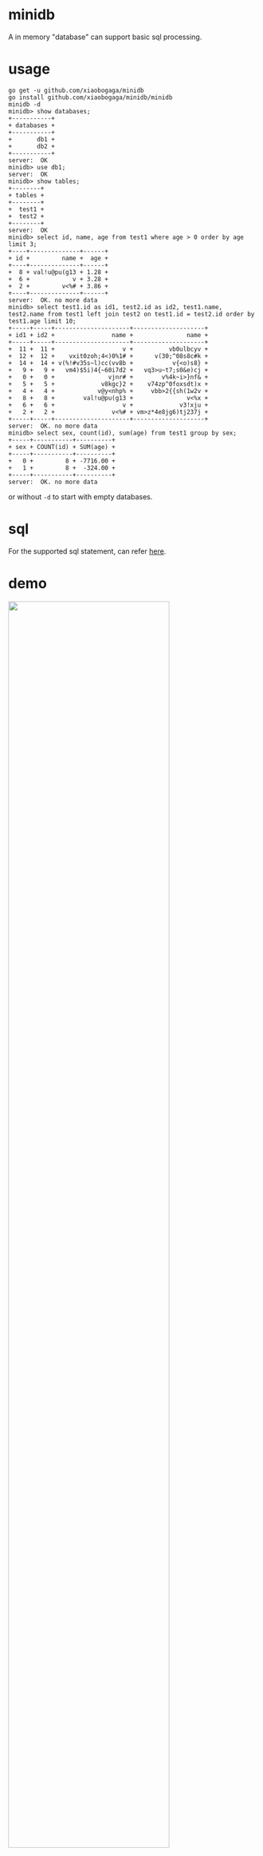 # minidb

A in memory "database" can support basic sql processing.

# usage

```shell
go get -u github.com/xiaobogaga/minidb
go install github.com/xiaobogaga/minidb/minidb
minidb -d
minidb> show databases;
+-----------+
+ databases +
+-----------+
+       db1 +
+       db2 +
+-----------+
server:  OK
minidb> use db1;
server:  OK
minidb> show tables;
+--------+
+ tables +
+--------+
+  test1 +
+  test2 +
+--------+
server:  OK
minidb> select id, name, age from test1 where age > 0 order by age limit 3;
+----+--------------+------+
+ id +         name +  age +
+----+--------------+------+
+  8 + val!u@pu(g13 + 1.28 +
+  6 +            v + 3.28 +
+  2 +         v<%# + 3.86 +
+----+--------------+------+
server:  OK. no more data
minidb> select test1.id as id1, test2.id as id2, test1.name, test2.name from test1 left join test2 on test1.id = test2.id order by test1.age limit 10;
+-----+-----+---------------------+--------------------+
+ id1 + id2 +                name +               name +
+-----+-----+---------------------+--------------------+
+  11 +  11 +                   v +          vb0ulbcyv +
+  12 +  12 +    vxit0zoh;4<)0%1# +      v(30;^08s8c#k +
+  14 +  14 + v(%!#v35s~l)cc(vv8b +           v{<o)s8} +
+   9 +   9 +   vm4)$5i)4{~60i7d2 +   vq3>u~t7;s0&e)cj +
+   0 +   0 +               vjnr# +        v%4k~i>}nf& +
+   5 +   5 +             v8kgc}2 +    v74zp^0foxsdt)x +
+   4 +   4 +            v@y<nhp% +     vbb>2{{sh(1w2v +
+   8 +   8 +        val!u@pu(g13 +               v<%x +
+   6 +   6 +                   v +             v3!xju +
+   2 +   2 +                v<%# + vm>z*4e8jg6)tj237j +
+-----+-----+---------------------+--------------------+
server:  OK. no more data
minidb> select sex, count(id), sum(age) from test1 group by sex;
+-----+-----------+----------+
+ sex + COUNT(id) + SUM(age) +
+-----+-----------+----------+
+   0 +         8 + -7716.00 +
+   1 +         8 +  -324.00 +
+-----+-----------+----------+
server:  OK. no more data
```

or without `-d` to start with empty databases.

# sql

For the supported sql statement, can refer [here](https://github.com/xiaobogaga/minidb/blob/master/parser/sql.md).

# demo

<img src="https://github.com/xiaobogaga/minidb/blob/master/demo/minidb-demo.gif" width="80%" height="80%" />
